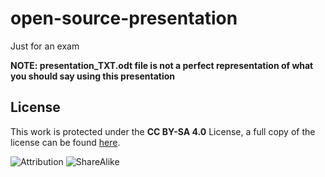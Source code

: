 # open-source-presentation
Just for an exam

**NOTE: presentation_TXT.odt file is not a perfect representation of what you should say using this presentation**

## License
This work is protected under the **CC BY-SA 4.0** License, a full copy of the license can be found [here](https://creativecommons.org/licenses/by-sa/4.0/legalcode). 

![Attribution](https://creativecommons.org/images/deed/by.png)  ![ShareAlike](https://creativecommons.org/images/deed/sa.png)

